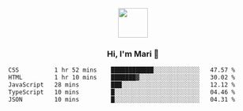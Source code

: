 <div align="center">
  <img src="https://media.giphy.com/media/v1.Y2lkPTc5MGI3NjExbWNrdHRsMmV6NHV1NGIwdXN6MmZpZ3g2c3oycDIxemcwdDluMjBmOCZlcD12MV9pbnRlcm5hbF9naWZfYnlfaWQmY3Q9cw/XEOUMqltCrGdCnatFF/giphy.gif" width="60px" align="center">
  <h3>Hi, I'm Mari 👋</h3>
</div>

<!--START_SECTION:waka-->

```txt
CSS          1 hr 52 mins    ████████████░░░░░░░░░░░░░   47.57 %
HTML         1 hr 10 mins    ███████▓░░░░░░░░░░░░░░░░░   30.02 %
JavaScript   28 mins         ███░░░░░░░░░░░░░░░░░░░░░░   12.12 %
TypeScript   10 mins         █░░░░░░░░░░░░░░░░░░░░░░░░   04.46 %
JSON         10 mins         █░░░░░░░░░░░░░░░░░░░░░░░░   04.31 %
```

<!--END_SECTION:waka-->
